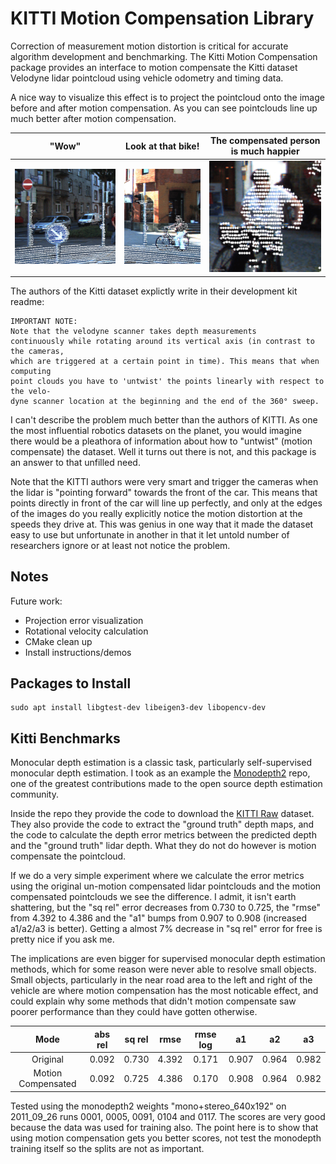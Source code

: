 # KITTI Motion Compensation Library 
Correction of measurement motion distortion is critical for accurate algorithm development and benchmarking. The Kitti Motion Compensation package provides an interface to motion compensate the Kitti dataset Velodyne lidar pointcloud using vehicle odometry and timing data. 

A nice way to visualize this effect is to project the pointcloud onto the image before and after motion compensation. As you can see pointclouds line up much better after motion compensation.

"Wow" | Look at that bike! |  The compensated person is much happier
:-------------------------:|:-------------------------:|:-------------------------:
![](assets/frame_1_left_scene.gif) |  ![](assets/frame_1_right_scene.gif) | ![](assets/frame_2_right_scene.gif)

The authors of the Kitti dataset explictly write in their development kit readme:

    IMPORTANT NOTE: 
    Note that the velodyne scanner takes depth measurements
    continuously while rotating around its vertical axis (in contrast to the cameras,
    which are triggered at a certain point in time). This means that when computing
    point clouds you have to 'untwist' the points linearly with respect to the velo-
    dyne scanner location at the beginning and the end of the 360° sweep.

I can't describe the problem much better than the authors of KITTI. As one the most influential robotics datasets on the planet, you would imagine there would be a pleathora of information about how to "untwist" (motion compensate) the dataset. Well it turns out there is not, and this package is an answer to that unfilled need. 

Note that the KITTI authors were very smart and trigger the cameras when the lidar is "pointing forward" towards the front of the car. This means that points directly in front of the car will line up perfectly, and only at the edges of the images do you really explicitly notice the motion distortion at the speeds they drive at. This was genius in one way that it made the dataset easy to use but unfortunate in another in that it let untold number of researchers ignore or at least not notice the problem.

## Notes
Future work:
* Projection error visualization
* Rotational velocity calculation
* CMake clean up
* Install instructions/demos

## Packages to Install 

    sudo apt install libgtest-dev libeigen3-dev libopencv-dev
    
## Kitti Benchmarks
Monocular depth estimation is a classic task, particularly self-supervised monocular depth estimation. I took as an example the [Monodepth2](https://github.com/nianticlabs/monodepth2) repo, one of the greatest contributions made to the open source depth estimation community. 

Inside the repo they provide the code to download the [KITTI Raw](https://www.cvlibs.net/datasets/kitti/raw_data.php) dataset. They also provide the code to extract the "ground truth" depth maps, and the code to calculate the depth error metrics between the predicted depth and the "ground truth" lidar depth. What they do not do however is motion compensate the pointcloud. 

If we do a very simple experiment where we calculate the error metrics using the original un-motion compensated lidar pointclouds and the motion compensated pointclouds we see the difference. I admit, it isn't earth shattering, but the "sq rel" error decreases from 0.730 to 0.725, the "rmse" from 4.392 to 4.386 and the "a1" bumps from 0.907 to 0.908 (increased a1/a2/a3 is better). Getting a almost 7% decrease in "sq rel" error for free is pretty nice if you ask me. 

The implications are even bigger for supervised monocular depth estimation methods, which for some reason were never able to resolve small objects. Small objects, particularly in the near road area to the left and right of the vehicle are where motion compensation has the most noticable effect, and could explain why some methods that didn't motion compensate saw poorer performance than they could have gotten otherwise. 

| Mode | abs rel | sq rel | rmse | rmse log | a1 | a2 | a3 |
| :---:   | :---: | :---: | :---: | :---: | :---: | :---: | :---: |
| Original | 0.092 | 0.730 | 4.392 | 0.171 | 0.907 | 0.964 | 0.982 |
| Motion Compensated | 0.092 | 0.725 | 4.386 | 0.170 | 0.908 | 0.964 | 0.982 |

Tested using the monodepth2 weights "mono+stereo_640x192" on 2011_09_26 runs 0001, 0005, 0091, 0104 and 0117. The scores are very good because the data was used for training also. The point here is to show that using motion compensation gets you better scores, not test the monodepth training itself so the splits are not as important.
